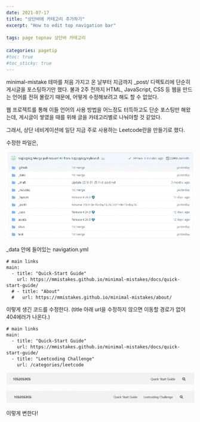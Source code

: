 ```yaml
---
date: 2021-07-17
title: "상단바에 카테고리 추가하기"
excerpt: "How to edit top navigation bar"

tags: page topnav 상단바 카테고리

categories: pagetip
#toc: true
#toc_sticky: true
---
```



minimal-mistake 테마를 처음 가지고 온 날부터 지금까지 _post/ 디렉토리에 단순히 게시글을 포스팅하기만 했다.  불과 2주 전까지 HTML, JavaScript, CSS 등 웹을 만드는 언어를 전혀 몰랐기 때문에, 어떻게 수정해보려고 해도 할 수 없었다.

웹 프로젝트를 통해 이들 언어의 사용 방법을 어느정도 터득하고도 단순 포스팅만 해왔는데, 게시글이 쌓였을 때를 위해 글을 카테고리별로 나눠야할 것 같았다.

그래서, 상단 네비게이션에 일단 지금 주로 사용하는 Leetcode란을 만들기로 했다.

수정한 파일은,

![main page](https://github.com/1cg2cg3cg/images/blob/main/page/code_menu_page.png?raw=true)

_data 안에 들어있는 navigation.yml

```
# main links
main:
  - title: "Quick-Start Guide"
    url: https://mmistakes.github.io/minimal-mistakes/docs/quick-start-guide/
  # - title: "About"
  #   url: https://mmistakes.github.io/minimal-mistakes/about/
```

이렇게 생긴 코드를 수정한다. (title 아래 url을 수정하지 않으면 이동할 경로가 없어 404에러가 나온다.)

```
# main links
main:
  - title: "Quick-Start Guide"
    url: https://mmistakes.github.io/minimal-mistakes/docs/quick-start-guide/
  - title: "Leetcoding Challenge"
    url: /categories/leetcode
```

![before](images/top_nav_before.png)

![after](https://github.com/1cg2cg3cg/1cg2cg3cg.github.io/blob/b967bd157799a8bae3a3f819d56daf6157435074/images/top_nav_after.png)


이렇게 변한다!
